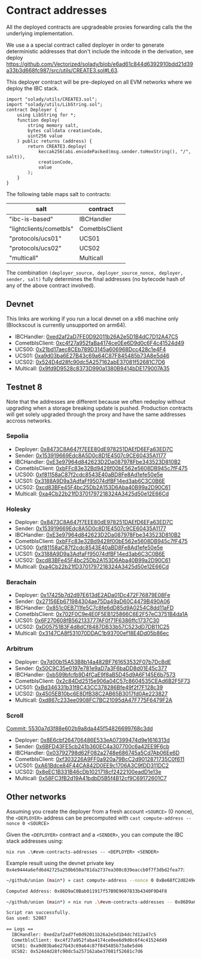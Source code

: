# Contract addresses

All the deployed contracts are upgradeable proxies forwarding calls the the underlying implementation.

We use a a special contract called deployer in order to generate deterministic addresses that don't include the initcode in the derivation, see deploy https://github.com/Vectorized/solady/blob/e6ad61c844d6392910bdd21d39a33b3d668fc987/src/utils/CREATE3.sol#L63.

This deployer contract will be pre-deployed on all EVM networks where we deploy the IBC stack.

```solidity
import "solady/utils/CREATE3.sol";
import "solady/utils/LibString.sol";
contract Deployer {
    using LibString for *;
    function deploy(
        string memory salt,
        bytes calldata creationCode,
        uint256 value
    ) public returns (address) {
        return CREATE3.deploy(
            keccak256(abi.encodePacked(msg.sender.toHexString(), "/", salt)),
            creationCode,
            value
        );
    }
}
```

The following table maps salt to contracts:

| salt                    | contract       |
| ----------------------- | -------------- |
| "ibc-is-based"          | IBCHandler     |
| "lightclients/cometbls" | CometblsClient |
| "protocols/ucs01"       | UCS01          |
| "protocols/ucs02"       | UCS02          |
| "multicall"             | Multicall      |

The combination `(deployer_source, deployer_source_nonce, deployer, sender, salt)` fully determines the final addresses (no bytecode hash of any of the above contract involved).

## Devnet

This links are working if you run a local devnet on a x86 machine only (Blockscout is currently unsupported on arm64).

- IBCHandler: [0xed2af2aD7FE0D92011b26A2e5D1B4dC7D12A47C5](http://localhost/address/0xed2af2aD7FE0D92011b26A2e5D1B4dC7D12A47C5)
- CometblsClient: [0xc4f27a952faBa4174ce0Ee6D9d0c6F4c41524d49](http://localhost/address/0xc4f27a952faBa4174ce0Ee6D9d0c6F4c41524d49)
- UCS00: [0x21bd17aec8CEb789D3145a606968Dcc428c1e4F4](http://localhost/address/0x21bd17aec8CEb789D3145a606968Dcc428c1e4F4)
- UCS01: [0xa9d03ba6E27B43c69a64C87F845485b73A8e5d46](http://localhost/address/0xa9d03ba6E27B43c69a64C87F845485b73A8e5d46)
- UCS02: [0x524D4d28fc90dc5A257162abE37081f52681C7D6](http://localhost/address/0x524D4d28fc90dc5A257162abE37081f52681C7D6)
- Multicall: [0x9fd9D9528c8373D990a1380B9414bDE179007A35](http://localhost/address/0x9fd9D9528c8373D990a1380B9414bDE179007A35)

## Testnet 8

Note that the addresses are different because we often redeploy without upgrading when a storage breaking update is pushed.
Production contracts will get solely upgraded through the proxy and have the same addresses accross networks.

### Sepolia

- Deployer: [0x8473C8A647f7EEE80dE978251DAEfD6EFa63ED7C](https://sepolia.etherscan.io/address/0x8473C8A647f7EEE80dE978251DAEfD6EFa63ED7C)
- Sender: [0x153919669Edc8A5D0c8D1E4507c9CE60435A1177](https://sepolia.etherscan.io/address/0x153919669Edc8A5D0c8D1E4507c9CE60435A1177)
- IBCHandler: [0xE3e97964d842623D2Da087978Fbe343523D810B2](https://sepolia.etherscan.io/address/0xE3e97964d842623D2Da087978Fbe343523D810B2)
- CometblsClient: [0xbFFc83e32Bd9428f00bE562e5608DB945c7fF475](https://sepolia.etherscan.io/address/0xbFFc83e32Bd9428f00bE562e5608DB945c7fF475)
- UCS00: [0xf81158aC87f2cdc8543E40aBD8Fe8Ad1efe50e5e](https://sepolia.etherscan.io/address/0xf81158aC87f2cdc8543E40aBD8Fe8Ad1efe50e5e)
- UCS01: [0x3188A9D9a3AdfaFf95074dfBF14ed3ab6C3C0B6E](https://sepolia.etherscan.io/address/0x3188A9D9a3AdfaFf95074dfBF14ed3ab6C3C0B6E)
- UCS02: [0xcd83BFe45F4bc25Db2A153D6Aba40B99a2D90C61](https://sepolia.etherscan.io/address/0xcd83BFe45F4bc25Db2A153D6Aba40B99a2D90C61)
- Multicall: [0xa4Cb22b21fD3701797218324A3425d50e12E66Cd](https://sepolia.etherscan.io/address/0xa4Cb22b21fD3701797218324A3425d50e12E66Cd)

### Holesky

- Deployer: [0x8473C8A647f7EEE80dE978251DAEfD6EFa63ED7C](https://holesky.etherscan.io/address/0x8473C8A647f7EEE80dE978251DAEfD6EFa63ED7C)
- Sender: [0x153919669Edc8A5D0c8D1E4507c9CE60435A1177](https://holesky.etherscan.io/address/0x153919669Edc8A5D0c8D1E4507c9CE60435A1177)
- IBCHandler: [0xE3e97964d842623D2Da087978Fbe343523D810B2](https://holesky.etherscan.io/address/0xE3e97964d842623D2Da087978Fbe343523D810B2)
- CometblsClient: [0xbFFc83e32Bd9428f00bE562e5608DB945c7fF475](https://holesky.etherscan.io/address/0xbFFc83e32Bd9428f00bE562e5608DB945c7fF475)
- UCS00: [0xf81158aC87f2cdc8543E40aBD8Fe8Ad1efe50e5e](https://holesky.etherscan.io/address/0xf81158aC87f2cdc8543E40aBD8Fe8Ad1efe50e5e)
- UCS01: [0x3188A9D9a3AdfaFf95074dfBF14ed3ab6C3C0B6E](https://holesky.etherscan.io/address/0x3188A9D9a3AdfaFf95074dfBF14ed3ab6C3C0B6E)
- UCS02: [0xcd83BFe45F4bc25Db2A153D6Aba40B99a2D90C61](https://holesky.etherscan.io/address/0xcd83BFe45F4bc25Db2A153D6Aba40B99a2D90C61)
- Multicall: [0xa4Cb22b21fD3701797218324A3425d50e12E66Cd](https://holesky.etherscan.io/address/0xa4Cb22b21fD3701797218324A3425d50e12E66Cd)

### Berachain

- Deployer: [0x17425b7d2d97E613dE2ADa01Dc472F76879E08Fe](https://bartio.beratrail.io/address/0x17425b7d2d97E613dE2ADa01Dc472F76879E08Fe)
- Sender: [0x27156Eb671984304ae75Da49aD60C4479B490A06](https://bartio.beratrail.io/address/0x27156Eb671984304ae75Da49aD60C4479B490A06)
- IBCHandler: [0x851c0EB711fe5C7c8fe6dD85d9A0254C8dd11aFD](https://bartio.beratrail.io/address/0x851c0EB711fe5C7c8fe6dD85d9A0254C8dd11aFD)
- CometblsClient: [0x702F0C9e4E0F5EB125866C6E2F57eC3751B4da1A](https://bartio.beratrail.io/address/0x702F0C9e4E0F5EB125866C6E2F57eC3751B4da1A)
- UCS01: [0x6F270608fB562133777AF0f71F6386ffc1737C30](https://bartio.beratrail.io/address/0x6F270608fB562133777AF0f71F6386ffc1737C30)
- UCS02: [0xD05751B3F4d8dCf8487DB33b57C523dD7DB11C25](https://bartio.beratrail.io/address/0xD05751B3F4d8dCf8487DB33b57C523dD7DB11C25)
- Multicall: [0x3147CA8f531070DDAC1b93700ef18E4Dd05b86ec](https://bartio.beratrail.io/address/0x3147CA8f531070DDAC1b93700ef18E4Dd05b86ec)

### Arbitrum

- Deployer: [0x7d00b15A53B8b14a482BF761653532F07b7DcBdE](https://sepolia.arbiscan.io/address/0x7d00b15A53B8b14a482BF761653532F07b7DcBdE)
- Sender: [0x50C9C35e0197e781e9aD7a3F6baDD8d01E45c377](https://sepolia.arbiscan.io/address/0x50C9C35e0197e781e9aD7a3F6baDD8d01E45c377)
- IBCHandler: [0xb599bfcfb9D4fCaE9f8aB5D45d9A6F145E6b7573](https://sepolia.arbiscan.io/address/0xb599bfcfb9D4fCaE9f8aB5D45d9A6F145E6b7573)
- CometblsClient: [0x2c84Dd2515e906a04C57c8604535CEAd6B2F5F73](https://sepolia.arbiscan.io/address/0x2c84Dd2515e906a04C57c8604535CEAd6B2F5F73)
- UCS01: [0xBd346331b31f8C43CC378286Bfe49f2f7F128c39](https://sepolia.arbiscan.io/address/0xBd346331b31f8C43CC378286Bfe49f2f7F128c39)
- UCS02: [0x4505EB10bc6E8DfB38C2AB65B3017fd0Ae223827](https://sepolia.arbiscan.io/address/0x4505EB10bc6E8DfB38C2AB65B3017fd0Ae223827)
- Multicall: [0xd867c233ee0908FC7BC21095dA47F775F6479F2A](https://sepolia.arbiscan.io/address/0xd867c233ee0908FC7BC21095dA47F775F6479F2A)

### Scroll

[Commit: 5530a7d3f88e602b9a8da445f54826699768c3dd](https://github.com/unionlabs/union/commit/5530a7d3f88e602b9a8da445f54826699768c3dd)

- Deployer: [0x8E6cbf264706486E533eA07399474d9e1616313d](https://sepolia.scrollscan.com/address/0x8E6cbf264706486E533eA07399474d9e1616313d)
- Sender: [0x6BFD43FE5cb241b360EC4a307700c6a42EE9F6cb](https://sepolia.scrollscan.com/address/0x6BFD43FE5cb241b360EC4a307700c6a42EE9F6cb)
- IBCHandler: [0x03792798d62F082a2748e686745a5Cd7Ab06Ee6D](https://sepolia.scrollscan.com/address/0x03792798d62F082a2748e686745a5Cd7Ab06Ee6D)
- CometblsClient: [0xf303226A9FF0a920a79BcC2d9012871735C0f611](https://sepolia.scrollscan.com/address/0xf303226A9FF0a920a79BcC2d9012871735C0f611)
- UCS01: [0xA61Bdce84F44CA842D0EE9c1706A3C9fDD311DC2](https://sepolia.scrollscan.com/address/0xA61Bdce84F44CA842D0EE9c1706A3C9fDD311DC2)
- UCS02: [0x8eEC1B331B46cDb1021718cf2422100eadD1e13e](https://sepolia.scrollscan.com/address/0x8eEC1B331B46cDb1021718cf2422100eadD1e13e)
- Multicall: [0x58FC3fB2d19A41bdbD5B5f4B12cf9C69172601C7](https://sepolia.scrollscan.com/address/0x58FC3fB2d19A41bdbD5B5f4B12cf9C69172601C7)

## Other networks

Assuming you create the deployer from a fresh account `<SOURCE>` (0 nonce), the `<DEPLOYER>` address can be precomputed with `cast compute-address --nonce 0 <SOURCE>`

Given the `<DEPLOYER>` contract and a `<SENDER>`, you can compute the IBC stack addresses using:

`nix run .\#evm-contracts-addresses -- <DEPLOYER> <SENDER>`

Example result using the devnet private key `0x4e9444a6efd6d42725a250b650a781da2737ea308c839eaccb0f7f3dbd2fea77`:

```sh
~/github/union (main*) » cast compute-address --nonce 0 0xBe68fC2d8249eb60bfCf0e71D5A0d2F2e292c4eD

Computed Address: 0x86D9aC0Bab011917f57B9E9607833b4340F9D4F8
```

```sh
~/github/union (main*) » nix run .\#evm-contracts-addresses -- 0x86D9aC0Bab011917f57B9E9607833b4340F9D4F8 0xBe68fC2d8249eb60bfCf0e71D5A0d2F2e292c4eD

Script ran successfully.
Gas used: 52087

== Logs ==
  IBCHandler: 0xed2af2ad7fe0d92011b26a2e5d1b4dc7d12a47c5
  CometblsClient: 0xc4f27a952faba4174ce0ee6d9d0c6f4c41524d49
  UCS01: 0xa9d03ba6e27b43c69a64c87f845485b73a8e5d46
  UCS02: 0x524d4d28fc90dc5a257162abe37081f52681c7d6
```
